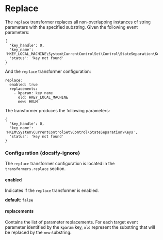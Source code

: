 # Replace

The `replace` transformer replaces all non-overlapping instances of string parameters with the specified substring. Given the following event parameters:

```
{
  'key_handle': 0,
  'key_name': 'HKEY_LOCAL_MACHINE\System\CurrentControlSet\Control\StateSeparation\Keys',
  'status': 'key not found'
}
```

And the `replace` transformer configuration:

```
replace:
  enabled: true
  replacements:
    - kparam: key_name
      old: HKEY_LOCAL_MACHINE
      new: HKLM
```

The transformer produces the following parameters:

```
{
  'key_handle': 0,
  'key_name': 'HKLM\System\CurrentControlSet\Control\StateSeparation\Keys',
  'status': 'key not found'
}
```

### Configuration {docsify-ignore}

The `replace` transformer configuration is located in the `transformers.replace` section.

#### enabled

Indicates if the `replace` transformer is enabled.

**default**: `false`

#### replacements

Contains the list of parameter replacements. For each target event parameter identified by the `kparam` key, `old` represent the substring  that will be replaced by the `new` substring.
